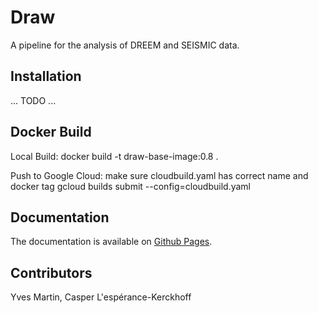 
# Draw

A pipeline for the analysis of DREEM and SEISMIC data.

## Installation

... TODO ...

## Docker Build

Local Build:
docker build -t draw-base-image:0.8 .

Push to Google Cloud:
make sure cloudbuild.yaml has correct name and docker tag
gcloud builds submit --config=cloudbuild.yaml

## Documentation

The documentation is available on [Github Pages](https://rouskinlab.github.io/draw).

## Contributors

Yves Martin, Casper L'espérance-Kerckhoff
